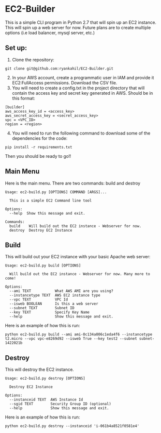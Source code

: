 # EC2-Builder

This is a simple CLI program in Python 2.7 that will spin up an EC2 instance. This will spin up a web server for now. Future plans are to create multiple options (i.e load balancer, mysql server, etc.)


## Set up:

1. Clone the repository:

```
git clone git@github.com:ryankahil/EC2-Builder.git
```

2. In your AWS account, create a programmatic user in IAM and provide it EC2:FullAccess permissions. Download the CSV file.
3. You will need to create a config.txt in the project directory that will contain the access key and secret key generated in AWS. Should be in this format:

```
[builder]
aws_access_key_id = <access_key>
aws_secret_access_key = <secret_access_key>
vpc = <VPC_ID>
region = <region>
```

4. You will need to run the following command to download some of the dependencies for the code:

```
pip install -r requirements.txt
```



Then you should be ready to go!! 


## Main Menu

Here is the main menu. There are two commands: build and destroy

```
Usage: ec2-build.py [OPTIONS] COMMAND [ARGS]...

  This is a simple EC2 Command line tool

Options:
  --help  Show this message and exit.

Commands:
  build    Will build out the EC2 instance - Webserver for now.
  destroy  Destroy EC2 Instance
```

## Build
This will build out your EC2 instance with your basic Apache web server:

```
Usage: ec2-build.py build [OPTIONS]

  Will build out the EC2 instance - Webserver for now. Many more to come!

Options:
  --ami TEXT           What AWS AMI are you using?
  --instancetype TEXT  AWS EC2 instance type
  --vpc TEXT           VPC Id
  --isweb BOOLEAN      Is this a web server
  --subnet TEXT        Subnet ID
  --key TEXT           Specify Key Name
  --help               Show this message and exit.
```

Here is an example of how this is run:

```
python ec2-build.py build --ami ami-0c134a006c1eda4f6 --instancetype t2.micro --vpc vpc-e8269d92 --isweb True --key test2 --subnet subnet-1422021b
```

## Destroy
This will destroy the EC2 instance.

```
Usage: ec2-build.py destroy [OPTIONS]

  Destroy EC2 Instance

Options:
  --instanceid TEXT  AWS Instance Id
  --sgid TEXT        Security Group ID (optional)
  --help             Show this message and exit.
```

Here is an example of how this is run:

```
python ec2-build.py destroy --instanceid 'i-061b4a8521f0581e4'
```
